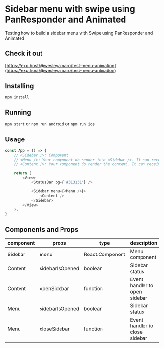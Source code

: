 # Sidebar menu with swipe using PanResponder and Animated
Testing how to build a sidebar menu with Swipe using PanResponder and Animated

## Check it out
[https://exp.host/@wesleyamaro/test-menu-animation](https://exp.host/@wesleyamaro/test-menu-animation)

## Installing
`npm install` 

## Running
`npm start` or `npm run android` or `npm run ios` 

## Usage
```javascript
const App = () => {
    // <Sidebar />: Component
    // <Menu />: Your component do render into <Sidebar />. It can receive 2 props
    // <Content />: Your component do render the content. It can receive 2 props

    return (
        <View>
            <StatusBar bg={'#313131'} />
            
            <Sidebar menu={<Menu />}>
                <Content />
            </Sidebar>
        </View>
    );
}
```

## Components and Props
| component | props | type | description |
| ---- | ---- | ----| ---- |
| Sidebar | menu | React.Component | Menu component |
| Content | sidebarIsOpened | boolean | Sidebar status |
| Content | openSidebar | function | Event handler to open sidebar |
| Menu | sidebarIsOpened | boolean | Sidebar status |
| Menu | closeSidebar | function | Event handler to close sidebar |